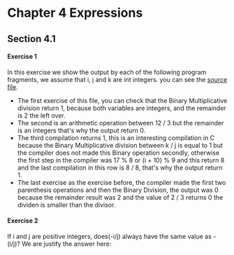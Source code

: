 # Chapter 4 Expressions
## Section 4.1
#### Exercise 1
In this exercise we show the output by each of the following program fragments, we assume that i, j and k are int integers. you can see the [source file](./Exercise4_1_1.c).

- The first exercise of this file, you can check that the Binary Multiplicative division return 1, because both variables are integers, and the remainder is 2 the left over.
- The second is an arithmetic operation between 12 / 3 but the remainder is an integers that's why the output return 0.
- The third compilation returns 1, this is an interesting compilation in C because the Binary Multiplicative division between k / j is equal to 1 but the compiler does not made this Binary operation secondly, otherwise the first step in the compiler was 17 % 8 or (i + 10) % 9 and this return 8 and the last compilation in this row is 8 / 8, that's why the output return 1.
- The last exercise as the exercise before, the compiler made the first two parenthesis operations and then the Binary Division, the output was 0 because the remainder result was 2 and the value of 2 / 3 returns 0 the dividen is smaller than the divisor.

#### Exercise 2  
If i and j are positive integers, does(-i/j) always have the same value as -(i/j)? We are justify the answer here: